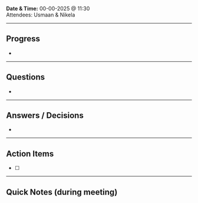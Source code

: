 
**Date & Time:** 00-00-2025 @ 11:30  
Attendees: Usmaan & Nikela

---

## Progress
- 

---

## Questions
- 

---

## Answers / Decisions
- 

---

## Action Items
- [ ] 

---

## Quick Notes (during meeting)

